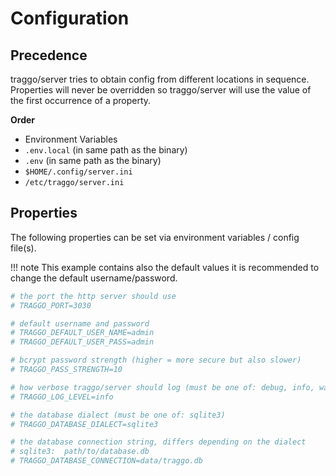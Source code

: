 # Configuration

## Precedence

traggo/server tries to obtain config from different locations in sequence. Properties will never be overridden so traggo/server 
will use the value of the first occurrence of a property.

**Order**

* Environment Variables
* `.env.local` (in same path as the binary)
* `.env` (in same path as the binary)
* `$HOME/.config/server.ini`
* `/etc/traggo/server.ini`

## Properties

The following properties can be set via environment variables / config file(s).

!!! note
    This example contains also the default values it is recommended to change the default username/password.

```ini
# the port the http server should use
# TRAGGO_PORT=3030

# default username and password
# TRAGGO_DEFAULT_USER_NAME=admin
# TRAGGO_DEFAULT_USER_PASS=admin

# bcrypt password strength (higher = more secure but also slower)
# TRAGGO_PASS_STRENGTH=10

# how verbose traggo/server should log (must be one of: debug, info, warn, error, fatal, panic)
# TRAGGO_LOG_LEVEL=info

# the database dialect (must be one of: sqlite3)
# TRAGGO_DATABASE_DIALECT=sqlite3

# the database connection string, differs depending on the dialect
# sqlite3:  path/to/database.db
# TRAGGO_DATABASE_CONNECTION=data/traggo.db
```
